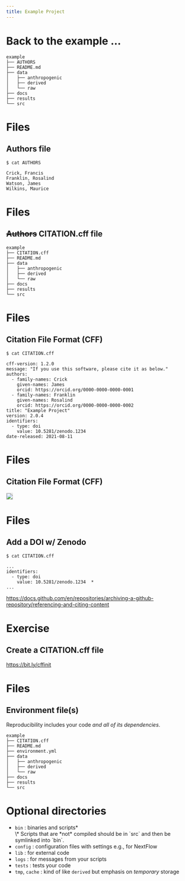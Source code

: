 ```yaml
---
title: Example Project
---
```



# Back to the example ...

```text
example
├── AUTHORS
├── README.md
├── data
│   ├── anthropogenic
│   ├── derived
│   └── raw
├── docs
├── results
└── src
```

# Files
## Authors file

```
$ cat AUTHORS
```

```text
Crick, Francis
Franklin, Rosalind
Watson, James
Wilkins, Maurice
```

# Files
## ~~Authors~~ CITATION.cff file


```text
example
├── CITATION.cff
├── README.md
├── data
│   ├── anthropogenic
│   ├── derived
│   └── raw
├── docs
├── results
└── src
```

# Files
## Citation File Format (CFF)

```
$ cat CITATION.cff
```

```text
cff-version: 1.2.0
message: "If you use this software, please cite it as below."
authors:
  - family-names: Crick
    given-names: James
    orcid: https://orcid.org/0000-0000-0000-0001
  - family-names: Franklin
    given-names: Rosalind
    orcid: https://orcid.org/0000-0000-0000-0002
title: "Example Project"
version: 2.0.4
identifiers:
  - type: doi
    value: 10.5281/zenodo.1234
date-released: 2021-08-11
```

# Files
## Citation File Format (CFF)

<!--
![](https://docs.github.com/assets/cb-223106/mw-1440/images/help/repository/citation-link.webp)
-->

<img src="https://docs.github.com/assets/cb-223106/mw-1440/images/help/repository/citation-link.webp" class="shadow" style="border: 1px solid lightgrey;" />


# Files
## Add a DOI w/ Zenodo

```
$ cat CITATION.cff
```

```text
...
identifiers:
  - type: doi
    value: 10.5281/zenodo.1234  *
...
```

<https://docs.github.com/en/repositories/archiving-a-github-repository/referencing-and-citing-content>

# Exercise
## Create a CITATION.cff file

<!--
<https://citation-file-format.github.io/cff-initializer-javascript/#/>
-->

<https://bit.ly/cffinit>

# Files
## Environment file(s)

Reproducibility includes your code *and all of its dependencies*.

<!--
- environments.yml, requirements.txt
- Docker, Singularity, Apptainer
-->

```text
example
├── CITATION.cff
├── README.md
├── environment.yml
├── data
│   ├── anthropogenic
│   ├── derived
│   └── raw
├── docs
├── results
└── src
```


# Optional directories

- `bin`          : binaries and scripts\*
    <div class="footnote">
    \* Scripts that are *not* compiled should be in `src` and then be symlinked into `bin`.
    </div>
- `config`       : configuration files with settings e.g., for NextFlow
- `lib`          : for external code
- `logs`         : for messages from your scripts
- `tests`        : tests your code
- `tmp`, `cache` : kind of like `derived` but emphasis on *temporary* storage



<!-- END -->
